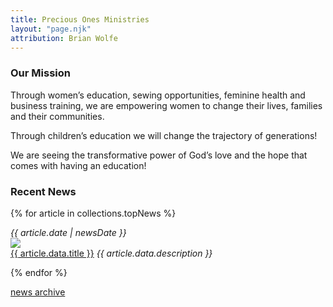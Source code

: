 ```yaml
---
title: Precious Ones Ministries
layout: "page.njk"
attribution: Brian Wolfe
---
```


<div class="container-popout-image bg-homepage"></div>

<div class="row">
<div class="col">


### Our Mission

Through women’s education, sewing opportunities, feminine health and business training, we are empowering women to change their lives, families and their communities.

Through children’s education we will change the trajectory of generations!

We are seeing the transformative power of God’s love and the hope that comes with having an education!

</div>
<div class="col-4">

### Recent News


{% for article in collections.topNews %}

<div class="news-link-area">
  <em class="small date">{{ article.date | newsDate }}</em>

  <article class="news-link-article" onclick="location.href='{{ article.url }}';">
    <img src="/images/news/{{ article.data.thumbnail_120w }}" class="news-thumbnail" />
    <div class="news-link-text">
      <a href="{{ article.url }}">{{ article.data.title }}</a>
      <em>{{ article.data.description }}</em>
    </div>
  </article>
</div>

{% endfor %}

[news archive](/news)

</div>
</div>


<style>
.bg-homepage {
  background-image: url("/images/homepage_girllookingback.jpg");
  background-position: top right;
}
</style>
